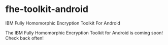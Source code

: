 # fhe-toolkit-android
IBM Fully Homomorphic Encryption Toolkit For Android

The IBM Fully Homomorphic Encryption Toolkit for Android is coming soon! Check back often!
